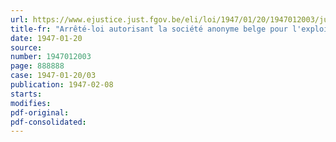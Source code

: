 ```yaml
---
url: https://www.ejustice.just.fgov.be/eli/loi/1947/01/20/1947012003/justel
title-fr: "Arrêté-loi autorisant la société anonyme belge pour l'exploitation de la navigation aérienne à emprunter une somme effective de 65 millions de francs"
date: 1947-01-20
source:
number: 1947012003
page: 888888
case: 1947-01-20/03
publication: 1947-02-08
starts:
modifies:
pdf-original:
pdf-consolidated:
---
```


